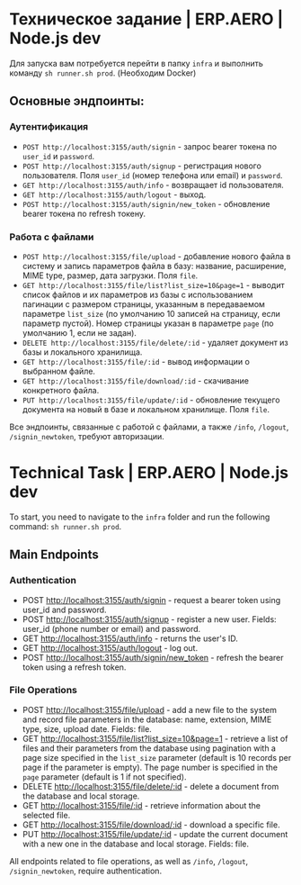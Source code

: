 # Техническое задание | ERP.AERO | Node.js dev

Для запуска вам потребуется перейти в папку `infra` и выполнить команду `sh runner.sh prod`. (Необходим Docker)

## Основные эндпоинты:

### Аутентификация

- `POST http://localhost:3155/auth/signin` - запрос bearer токена по `user_id` и `password`.
- `POST http://localhost:3155/auth/signup` - регистрация нового пользователя. Поля `user_id` (номер телефона или email) и `password`.
- `GET http://localhost:3155/auth/info` - возвращает id пользователя.
- `GET http://localhost:3155/auth/logout` - выход.
- `POST http://localhost:3155/auth/signin/new_token` - обновление bearer токена по refresh токену.

### Работа с файлами

- `POST http://localhost:3155/file/upload` - добавление нового файла в систему и запись параметров файла в базу: название, расширение, MIME type, размер, дата загрузки. Поля `file`.
- `GET http://localhost:3155/file/list?list_size=10&page=1` - выводит список файлов и их параметров из базы с использованием пагинации с размером страницы, указанным в передаваемом параметре `list_size` (по умолчанию 10 записей на страницу, если параметр пустой). Номер страницы указан в параметре `page` (по умолчанию 1, если не задан).
- `DELETE http://localhost:3155/file/delete/:id` - удаляет документ из базы и локального хранилища.
- `GET http://localhost:3155/file/:id` - вывод информации о выбранном файле.
- `GET http://localhost:3155/file/download/:id` - скачивание конкретного файла.
- `PUT http://localhost:3155/file/update/:id` - обновление текущего документа на новый в базе и локальном хранилище. Поля `file`.

Все эндпоинты, связанные с работой с файлами, а также `/info`, `/logout`, `/signin_newtoken`, требуют авторизации.


# Technical Task | ERP.AERO | Node.js dev

To start, you need to navigate to the `infra` folder and run the following command: `sh runner.sh prod`.

## Main Endpoints

### Authentication

- POST [http://localhost:3155/auth/signin](http://localhost:3155/auth/signin) - request a bearer token using user_id and password.
- POST [http://localhost:3155/auth/signup](http://localhost:3155/auth/signup) - register a new user. Fields: user_id (phone number or email) and password.
- GET [http://localhost:3155/auth/info](http://localhost:3155/auth/info) - returns the user's ID.
- GET [http://localhost:3155/auth/logout](http://localhost:3155/auth/logout) - log out.
- POST [http://localhost:3155/auth/signin/new_token](http://localhost:3155/auth/signin/new_token) - refresh the bearer token using a refresh token.

### File Operations

- POST [http://localhost:3155/file/upload](http://localhost:3155/file/upload) - add a new file to the system and record file parameters in the database: name, extension, MIME type, size, upload date. Fields: file.
- GET [http://localhost:3155/file/list?list_size=10&page=1](http://localhost:3155/file/list?list_size=10&page=1) - retrieve a list of files and their parameters from the database using pagination with a page size specified in the `list_size` parameter (default is 10 records per page if the parameter is empty). The page number is specified in the `page` parameter (default is 1 if not specified).
- DELETE [http://localhost:3155/file/delete/:id](http://localhost:3155/file/delete/:id) - delete a document from the database and local storage.
- GET [http://localhost:3155/file/:id](http://localhost:3155/file/:id) - retrieve information about the selected file.
- GET [http://localhost:3155/file/download/:id](http://localhost:3155/file/download/:id) - download a specific file.
- PUT [http://localhost:3155/file/update/:id](http://localhost:3155/file/update/:id) - update the current document with a new one in the database and local storage. Fields: file.

All endpoints related to file operations, as well as `/info`, `/logout`, `/signin_newtoken`, require authentication.


